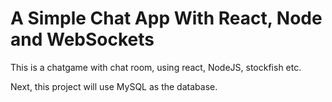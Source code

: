 # A Simple Chat App With React, Node and WebSockets

This is a chatgame with chat room, using react, NodeJS, stockfish etc.

Next, this project will use MySQL as the database.